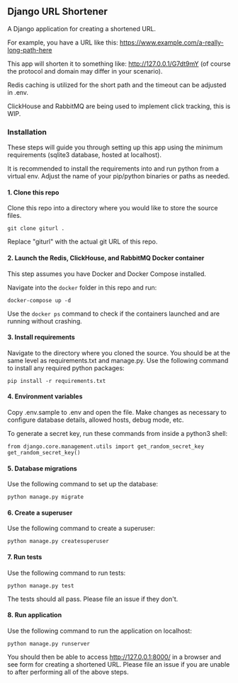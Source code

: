 ## Django URL Shortener

A Django application for creating a shortened URL.

For example, you have a URL like this: https://www.example.com/a-really-long-path-here

This app will shorten it to something like: http://127.0.0.1/G7dt9mY (of course the protocol and domain may differ in your scenario).

Redis caching is utilized for the short path and the timeout can be adjusted in .env.

ClickHouse and RabbitMQ are being used to implement click tracking, this is WIP.

### Installation

These steps will guide you through setting up this app using the minimum requirements (sqlite3 database, hosted at localhost).

It is recommended to install the requirements into and run python from a virtual env. Adjust the name of your pip/python binaries or paths as needed.

#### 1. Clone this repo

Clone this repo into a directory where you would like to store the source files.

`git clone giturl .`

Replace "giturl" with the actual git URL of this repo.

#### 2. Launch the Redis, ClickHouse, and RabbitMQ Docker container

This step assumes you have Docker and Docker Compose installed.

Navigate into the `docker` folder in this repo and run:

`docker-compose up -d`

Use the `docker ps` command to check if the containers launched and are running without crashing.

#### 3. Install requirements

Navigate to the directory where you cloned the source. You should be at the same level as requirements.txt and manage.py. Use the following command to install any required python packages:

`pip install -r requirements.txt`

#### 4. Environment variables

Copy .env.sample to .env and open the file. Make changes as necessary to configure database details, allowed hosts, debug mode, etc. 

To generate a secret key, run these commands from inside a python3 shell:

```
from django.core.management.utils import get_random_secret_key
get_random_secret_key()
```

#### 5. Database migrations

Use the following command to set up the database:

`python manage.py migrate`

#### 6. Create a superuser

Use the following command to create a superuser:

`python manage.py createsuperuser`

#### 7. Run tests

Use the following command to run tests:

`python manage.py test`

The tests should all pass. Please file an issue if they don't.

#### 8. Run application

Use the following command to run the application on localhost:

`python manage.py runserver`

You should then be able to access http://127.0.0.1:8000/ in a browser and see form for creating a shortened URL. Please file an issue if you are unable to after performing all of the above steps.
